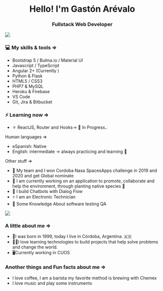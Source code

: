 <h1 align="center"> Hello! I'm Gastón Arévalo</h1>
<h3 align="center"> Fullstack Web Developer </h3>

<img src="https://yata-apix-a9caea66-ad78-425f-aa08-e292558ebb65.lss.locawebcorp.com.br/b7c7dbff38ae4f419c94ce8d2254b9d9.png">

### 💻 My skills & tools =>

- Bootstrap 5 / Bulma.io / Material UI
- Javascript / TypeScript
- Angular 2+ (Currently )
- Python & Flask
- HTML5 / CSS3
- PHP7 & MySQL
- Heroku & Firebase
- VS Code
- Git, Jira & Bitbucket

### ⚡ Learning now =>

- ⚛ ReactJS, Router and Hooks-> 🌱 In Progress..

Human languages =>

- eSpanish: Native
- English: intermediate -> always practicing and learning 🌱

Other stuff =>

- 🚀 My team and I won Cordoba Nasa SpacesApps challenge in 2019 and 2020 and get Global nominate
- 🔭 I am currently working on an application to promote, collaborate and help the environment, through planting native species 🌱
- 🤖 I build Chatbots with Dialog Flow
- ⚡ I am an Electronic Technician
- 🐞 Some Knowledge About software testing QA

<img src="https://yata-apix-a9caea66-ad78-425f-aa08-e292558ebb65.lss.locawebcorp.com.br/b7c7dbff38ae4f419c94ce8d2254b9d9.png">

### A little about me =>

- 👴I was born in 1999, today I live in Córdoba, Argentina. 🇦🇷
- 👨‍💻I love learning technologies to build projects that help solve problems and change the world.
- 🖥Currently working in CUOS


### Another things and Fun facts about me =>

- I love coffee, I am a barista my favorite method is brewing with Chemex
- I love music and play some instruments

